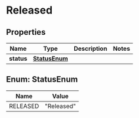 
# Released

## Properties
Name | Type | Description | Notes
------------ | ------------- | ------------- | -------------
**status** | [**StatusEnum**](#StatusEnum) |  | 



<a name="StatusEnum"></a>
## Enum: StatusEnum
Name | Value
---- | -----
RELEASED | &quot;Released&quot;



